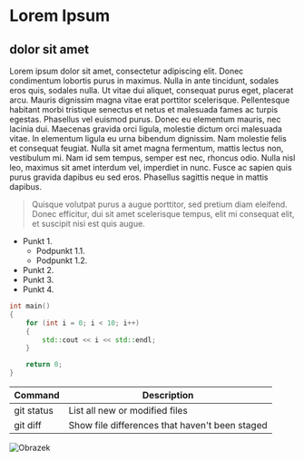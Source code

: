 # Lorem Ipsum
## dolor sit amet

Lorem ipsum dolor sit amet, consectetur adipiscing elit. Donec condimentum lobortis purus in maximus. Nulla in ante tincidunt, sodales eros quis, sodales nulla. Ut vitae dui aliquet, consequat purus eget, placerat arcu. Mauris dignissim magna vitae erat porttitor scelerisque. Pellentesque habitant morbi tristique senectus et netus et malesuada fames ac turpis egestas. Phasellus vel euismod purus. Donec eu elementum mauris, nec lacinia dui. Maecenas gravida orci ligula, molestie dictum orci malesuada vitae. In elementum ligula eu urna bibendum dignissim. Nam molestie felis et consequat feugiat. Nulla sit amet magna fermentum, mattis lectus non, vestibulum mi. Nam id sem tempus, semper est nec, rhoncus odio. Nulla nisl leo, maximus sit amet interdum vel, imperdiet in nunc. Fusce ac sapien quis purus gravida dapibus eu sed eros. Phasellus sagittis neque in mattis dapibus.

> Quisque volutpat purus a augue porttitor, sed pretium diam eleifend. Donec efficitur, dui sit amet scelerisque tempus, elit mi consequat elit, et suscipit nisi est quis augue.

* Punkt 1.
	* Podpunkt 1.1. 
	* Podpunkt 1.2. 
* Punkt 2.
* Punkt 3.
* Punkt 4.

```c++
int main()
{
	for (int i = 0; i < 10; i++)
	{
		std::cout << i << std::endl;
	}

	return 0;
}
```

| Command | Description |
| --- | --- |
| git status | List all new or modified files |
| git diff | Show file differences that haven't been staged |


![Obrazek](/assets/pictures/20200816_114423.jpg)

